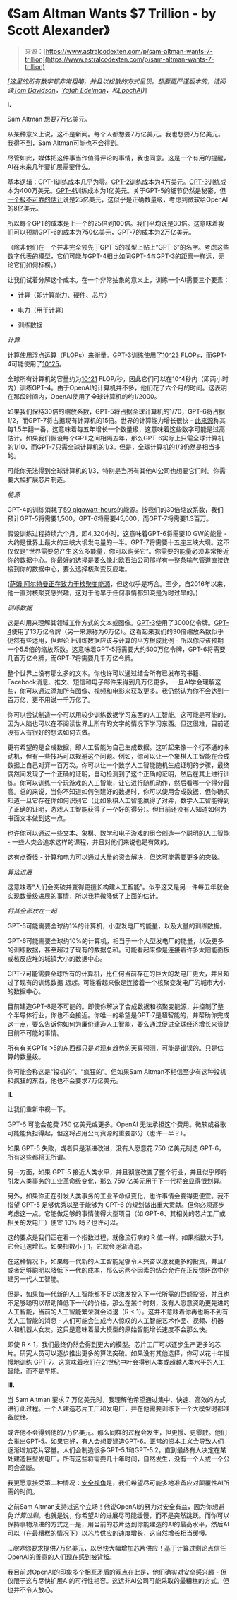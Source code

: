 <!--yml

category: 未分类

date: 2024-05-27 14:52:10

-->

# 《Sam Altman Wants $7 Trillion - by Scott Alexander》

> 来源：[https://www.astralcodexten.com/p/sam-altman-wants-7-trillion](https://www.astralcodexten.com/p/sam-altman-wants-7-trillion)

*[这里的所有数字都非常粗略，并且以松散的方式呈现。想要更严谨版本的，请阅读[Tom Davidson](https://www.astralcodexten.com/p/davidson-on-takeoff-speeds)，[Yafah Edelman](https://www.lesswrong.com/posts/nXcHe7t4rqHMjhzau/report-on-frontier-model-training)，和[EpochAI](https://epochai.org/blog/trends-in-the-dollar-training-cost-of-machine-learning-systems))*]

**I.**

Sam Altman [想要7万亿美元](https://www.cnbc.com/2024/02/09/openai-ceo-sam-altman-reportedly-seeking-trillions-of-dollars-for-ai-chip-project.html)。

从某种意义上说，这不是新闻。每个人都想要7万亿美元。我也想要7万亿美元。我得不到，Sam Altman可能也不会得到。

尽管如此，媒体把这件事当作值得评论的事情，我也同意。这是一个有用的提醒，AI在未来几年要扩展需要什么。

基本逻辑：GPT-1训练成本几乎为零。[GPT-2](https://blog.dataiku.com/pre-trained-models-ais-object-oriented-programming)训练成本为4万美元。[GPT-3](https://www.pcguide.com/apps/gpt-3-cost/)训练成本为400万美元。[GPT-4](https://en.wikipedia.org/wiki/GPT-4#Training)训练成本为1亿美元。关于GPT-5的细节仍然是秘密，但[一个极不可靠的估计](https://mpost.io/gpt-5-training-will-cost-2-5-billion-and-start-next-year/)说是25亿美元，这似乎是正确数量级，考虑到微软给OpenAI的8亿美元。

所以每个GPT的成本是上一个的25倍到100倍。我们平均说是30倍。这意味着我们可以预期GPT-6的成本为750亿美元，GPT-7的成本为2万亿美元。

（除非他们在一个并非完全领先于GPT-5的模型上贴上“GPT-6”的名字。考虑这些数字代表的模型，它们可能与GPT-4相比如同GPT-4与GPT-3的距离一样远，无论它们如何标榜。）

让我们试着分解这个成本。在一个非常抽象的意义上，训练一个AI需要三个要素：

+   计算（即计算能力、硬件、芯片）

+   电力（用于计算）

+   训练数据

*计算*

计算使用浮点运算（FLOPs）来衡量。GPT-3训练使用了[10^23](https://airtable.com/appDFXXgaG1xLtXGL/shrBucz1oynb4AUab/tblhmFk3gP7psWh3C?backgroundColor=cyanDusty&viewControls=on) FLOPs，而GPT-4可能使用了[10^25](https://www.kdnuggets.com/2023/07/gpt4-details-leaked.html)。

全球所有计算机的容量约为[10^21](https://wiki.aiimpacts.org/ai_timelines/hardware_and_ai_timelines/computing_capacity_of_all_gpus_and_tpus) FLOP/秒，因此它们可以在10^4秒内（即两小时内）训练GPT-4。由于OpenAI的计算机并不多，他们花了六个月的时间。这表明在那段时间内，OpenAI使用了全球计算机的约1/2000。

如果我们保持30倍的缩放系数，GPT-5将占据全球计算机的1/70，GPT-6将占据1/2，而GPT-7将占据现有计算机的15倍。世界的计算能力增长很快 - [此来源](https://www.metaculus.com/notebooks/10688/how-much-of-ai-progress-is-from-scaling-compute-and-how-far-will-it-scale/)称其每1.5年翻一番，这意味着每五年增长一个数量级，这意味着这些数字可能是过高估计。如果我们假设每个GPT之间相隔五年，那么GPT-6实际上只需全球计算机的1/10，而GPT-7只需全球计算机的1/3。但是，全球计算机的1/3仍然是相当多的。

可能你无法得到全球计算机的1/3，特别是当所有其他AI公司也想要它们时。你需要大幅扩展芯片制造。

*能源*

GPT-4的训练消耗了[50 gigawatt-hours](https://www.ri.se/en/news/blog/generative-ai-does-not-run-on-thin-air)的能源。按我们的30倍缩放系数，我们预计GPT-5将需要1,500，GPT-6将需要45,000，而GPT-7将需要1.3百万。

假设训练过程持续六个月，即4,320小时。这意味着GPT-6将需要10 GW的能量 - 大约是世界上最大的三峡大坝发电量的一半。GPT-7将需要十五座三峡大坝。这不仅仅是“世界需要总产生这么多能量，你可以购买它”。你需要的能量必须非常接近你的数据中心。你最好的选择是要么像北欧石油公司那样有一整条输气管道直接连接到你的数据中心，要么选择核聚变反应堆。

([萨姆·阿尔特曼正在致力于核聚变能源](https://www.cnbc.com/2023/05/10/microsoft-agrees-to-buy-power-from-sam-altman-backed-helion-in-2028.html)，但这似乎是巧合。至少，自2016年以来，他一直对核聚变感兴趣，这对于他早于任何事情都知晓是为时过早的。)

*训练数据*

这是AI用来理解其领域工作方式的文本或图像。[GPT-3](https://lambdalabs.com/blog/demystifying-gpt-3)使用了3000亿令牌。[GPT-4](https://www.springboard.com/blog/data-science/machine-learning-gpt-3-open-ai/)使用了13万亿令牌（另一来源称为6万亿）。这看起来我们的30倍缩放系数似乎仍然有些适用，但理论上训练数据应该与计算的平方根成比例 - 所以你应该预期一个5.5倍的缩放系数。这意味着GPT-5将需要大约500万亿令牌，GPT-6将需要几百万亿令牌，而GPT-7将需要几千万亿令牌。

整个世界上没有那么多的文本。你也许可以通过结合所有已发布的书籍、Facebook消息、推文、短信和电子邮件来得到几万亿更多。一旦AI学会理解这些，你可以通过添加所有图像、视频和电影来获取更多。我仍然认为你不会达到一百万亿，更不用说一千万亿了。

你可以尝试制造一个可以用较少训练数据学习东西的人工智能。这可能是可能的，因为人脑也可以在不阅读世界上所有的文字的情况下学习东西。但这很难，目前还没有人有很好的想法如何去做。

更有希望的是合成数据，即人工智能为自己生成数据。这听起来像一个行不通的永动机，但有一些技巧可以规避这个问题。例如，你可以让一个象棋人工智能在合成数据上自己对弈一百万次。你可以让一个数学人工智能随机生成证明的步骤，最终偶然间发现了一个正确的证明，自动检测到了这个正确的证明，然后在其上进行训练。你可以训练一个玩游戏的人工智能，让它进行随机动作，然后看哪一个得分最高。总的来说，当你不知道如何创建好的数据时，你可以使用合成数据，但你确实知道一旦它存在你如何识别它（比如象棋人工智能赢得了对弈，数学人工智能得到了正确的证明，游戏人工智能获得了一个好的得分）。但目前还没有人知道如何为书面文本做到这一点。

也许你可以通过一些文本、象棋、数学和电子游戏的组合创造一个聪明的人工智能 - 一些人类会追求这样的课程，并且对他们来说也是有效的。

这有点奇怪 - 计算和电力可以通过大量的资金解决，但这可能需要更多的突破。

*算法进展*

这意味着“人们会突破并变得更擅长构建人工智能”。似乎这又是另一件每五年就会实现数量级进展的事情，所以我稍微降低了上面的估计。

*将其全部放在一起*

GPT-5可能需要全球约1%的计算机，小型发电厂的能量，以及大量的训练数据。

GPT-6可能需要全球约10%的计算机，相当于一个大型发电厂的能量，以及更多的训练数据，甚至超过了现有的数据总和。可能看起来像是连接着许多太阳能面板或核反应堆的城镇大小的数据中心。

GPT-7可能需要全球所有的计算机，比任何当前存在的巨大的发电厂更大，并且超过了现有的训练数据 *远远*。可能看起来像是连接着一个核聚变发电厂的城市大小的数据中心。

目前建造GPT-8是不可能的。即使你解决了合成数据和核聚变能源，并控制了整个半导体行业，你也不会接近。你唯一的希望是GPT-7是超智能的，并帮助你完成这一点，要么告诉你如何为廉价建造人工智能，要么通过促进全球经济增长来资助目前不可能的事情。

所有有关GPTs >5的东西都只是对现有趋势的天真预测，可能是错误的。只是估算的数量级。

你可能会称这是“投机的”、“疯狂的”。但如果Sam Altman不相信至少有这种投机和疯狂的东西，他也不会要求7万亿美元。

**II.**

让我们重新审视一下。

GPT-6 可能会花费 750 亿美元或更多。OpenAI 无法承担这个费用。微软或谷歌可能能负担得起，但这将占用公司资源的重要部分（也许一半？）。

如果 GPT-5 失败，或者只是渐进改进，没有人愿意花 750 亿美元制造 GPT-6，所有这些都将无所谓。

另一方面，如果 GPT-5 接近人类水平，并且彻底改变了整个行业，并且似乎即将引发人类事务的工业革命级变化，那么 750 亿美元用于下一代将会显得很划算。

另外，如果你正在引发人类事务的工业革命级变化，也许事情会变得更便宜。我不指望 GPT-5 足够优秀以至于能够为 GPT-6 的规划做出重大贡献。但你必须逐步考虑这一点。它能做足够的事情使得大型项目（如 GPT-6、其相关的芯片工厂或相关的发电厂）便宜 10% 吗？也许可以。

这的要点是我们正在看一个指数过程，就像流行病的 R 值一样。如果指数大于1，它会迅速增长。如果指数小于1，它就会逐渐消退。

在这种情况下，如果每一代新的人工智能足够令人兴奋以激发更多的投资，并且/或者足够聪明以降低下一代的成本，那么这两个因素的结合允许在正反馈环路中创建另一代人工智能。

但是，如果每一代新的人工智能都不足以激发投入下一代所需的巨额投资，并且也不足够聪明以帮助降低下一代的价格，那么在某个时刻，没有人愿意资助更先进的人工智能，当前的人工智能繁荣就会消退（R < 1）。这并不意味着你再也听不到有关人工智能的消息 - 人们可能会生成令人惊叹的人工智能艺术作品、视频、机器人和机器人女友。这只是意味着最大模型的原始智能增长速度不会那么快。

即使 R < 1，我们最终仍然会得到更大的模型。芯片工厂可以逐步生产更多的芯片。研究人员可以逐步推出更多的算法突破。如果没有其他选择，你可以花十年慢慢地训练 GPT-7。这意味着我们在21世纪中叶会得到人类或超越人类水平的人工智能，而不是早期。

**III.**

当 Sam Altman 要求 7 万亿美元时，我理解他希望通过集中、快速、高效的方式进行此过程。一个人建造芯片工厂和发电厂，并在他需要训练下一个大模型时都准备就绪。

或许他不会得到他的7万亿美元。那么同样的过程会发生，但更慢、更零散。他们会推出GPT-5。如果它好，有人会想要建造GPT-6。正常的资本主义会导致人们逐渐增加芯片容量。人们会制造很多GPT-5.1和GPT-5.2，直到最终有人决定在某处建造巨型发电厂。所有这些将需要几十年时间，自然发生，没有一个人或一个公司会垄断。

我更愿意接受第二种情况：[安全视角](https://www.astralcodexten.com/p/pause-for-thought-the-ai-pause-debate)是，我们希望尽可能多地准备应对颠覆性AI所需的时间。

之前Sam Altman支持过这个立场！他说OpenAI的努力对安全有益，因为你想避免*计算过剩*。也就是说，你希望AI的进展尽可能缓慢，而不是突然跳跃。而你可以保持事物渐进的方式之一是，用当前的芯片达到你能建造的AI的最高水平，然后AI可以（在最糟糕的情况下）以芯片供应的速度增长，这自然增长相当缓慢。

…*除非*你要求提供7万亿美元，以尽快大幅增加芯片供应！基于计算过剩论点信任OpenAI的善意的人们[现在感到被背叛](https://forum.effectivealtruism.org/posts/vBjSyNNnmNtJvmdAg/sam-altman-s-chip-ambitions-undercut-openai-s-safety)。

我目前对OpenAI的印象[多个相互矛盾的观点在此](https://www.astralcodexten.com/p/openais-planning-for-agi-and-beyond)是，他们确实对安全感兴趣 - 但仅限于这与尽快扩展AI的可行性相容。这远非AI公司可能采取的最糟糕的方式。但也并不令人放心。
